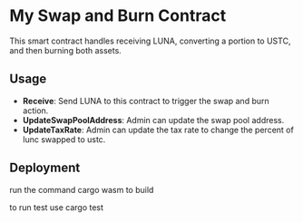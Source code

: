 # My Swap and Burn Contract

This smart contract handles receiving LUNA, converting a portion to USTC, and then burning both assets.

## Usage

- **Receive**: Send LUNA to this contract to trigger the swap and burn action.
- **UpdateSwapPoolAddress**: Admin can update the swap pool address.
- **UpdateTaxRate**: Admin can update the tax rate to change the percent of lunc swapped to ustc.

## Deployment

run the command 
cargo wasm
to build

to run test use
cargo test